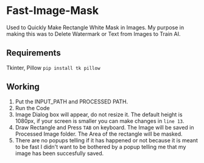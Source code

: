 # Fast-Image-Mask
Used to Quickly Make Rectangle White Mask in Images. My purpose in making this was to Delete Watermark or Text from Images to Train AI.

## Requirements
Tkinter, Pillow
```pip install tk pillow```

## Working 

1. Put the INPUT_PATH and PROCESSED PATH.
2. Run the Code
3. Image Dialog box will appear, do not resize it. The default height is 1080px, if your screen is smaller you can make changes in ```line 13```.
4. Draw Rectangle and Press ```TAB``` on keyboard. The Image will be saved in Processed Image folder. The Area of the rectangle will be masked.
5. There are no popups telling if it has happened or not because it is meant to be fast I didn't want to be bothered by a popup telling me that my image has been succesfully saved.
